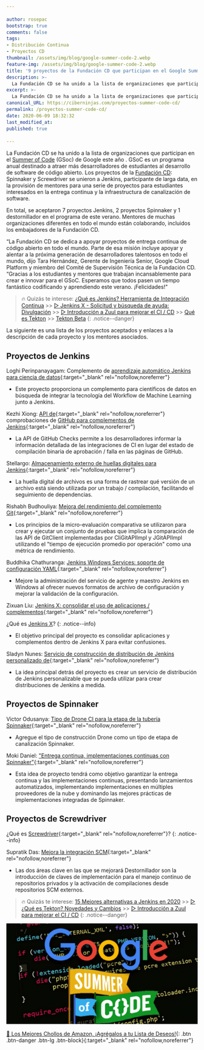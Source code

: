 ```yaml
---

author: rosepac
bootstrap: true
comments: false
tags:
- Distribución Continua
- Proyectos CD
thumbnail: /assets/img/blog/google-summer-code-2.webp
feature-img: /assets/img/blog/google-summer-code-2.webp
title: '9 proyectos de la Fundación CD que participan en el Google Summer of Code de este año'
description: >-
  La Fundación CD se ha unido a la lista de organizaciones que participan en el Summer of Code (GSoc) de Google este año. GSoC es un programa anual destinado a atraer a más estudiantes desarrolladores.
excerpt: >-
  La Fundación CD se ha unido a la lista de organizaciones que participan en el Summer of Code (GSoc) de Google este año. GSoC es un programa anual destinado a atraer a más estudiantes desarrolladores.
canonical_URL: https://ciberninjas.com/proyectos-summer-code-cd/
permalink: /proyectos-summer-code-cd/
date: 2020-06-09 18:32:32
last_modified_at: 
published: true

---
```


La Fundación CD se ha unido a la lista de organizaciones que participan en el [Summer of Code](/google-summer-of-code/) (GSoc) de Google este año . GSoC es un programa anual destinado a atraer más desarrolladores de estudiantes al desarrollo de software de código abierto. Los proyectos de la [Fundación CD](/cumbre-cd-nuevos-miembros/): Spinnaker y Screwdriver se unieron a Jenkins, participante de larga data, en la provisión de mentores para una serie de proyectos para estudiantes interesados ​​en la entrega continua y la infraestructura de canalización de software.

En total, se aceptaron 7 proyectos Jenkins, 2 proyectos Spinnaker y 1 destornillador en el programa de este verano. Mentores de muchas organizaciones diferentes en todo el mundo están colaborando, incluidos los embajadores de la Fundación CD.

“La Fundación CD se dedica a apoyar proyectos de entrega continua de código abierto en todo el mundo. Parte de esa misión incluye apoyar y alentar a la próxima generación de desarrolladores talentosos en todo el mundo, dijo Tara Hernández, Gerente de Ingeniería Senior, Google Cloud Platform y miembro del Comité de Supervisión Técnica de la Fundación CD. “Gracias a los estudiantes y mentores que trabajan incansablemente para crear e innovar para el GSoC. Esperamos que todos pasen un tiempo fantástico codificando y aprendiendo este verano. ¡Felicidades!"

> 🔥 Quizás te interese: [¿Qué es Jenkins? Herramienta de Integración Continua](https://ciberninjas.com/jenkins/) >> [▷ Jenkins X - Solicitud y búsqueda de ayuda: Divulgación](https://ciberninjas.com/jenkins-x-divulgaci%C3%B3n/) >> [▷ Introducción a Zuul para mejorar el CI / CD](https://ciberninjas.com/introduccion-zuul-open-source/) >> [Qué es Tekton](https://ciberninjas.com/tekton-beta/) >> [Tekton Beta](https://ciberninjas.com/tekton-beta/)
{: .notice--danger}

La siguiente es una lista de los proyectos aceptados y enlaces a la descripción de cada proyecto y los mentores asociados.

## **Proyectos de Jenkins**

Loghi Perinpanayagam: Complemento de [aprendizaje automático Jenkins para ciencia de datos](https://summerofcode.withgoogle.com/projects/#4984907387895808){:target="_blank" rel="nofollow,noreferrer"}

- Este proyecto proporciona un complemento para científicos de datos en búsqueda de integrar la tecnología del Workflow de Machine Learning junto a Jenkins.

Kezhi Xiong: [API de](https://summerofcode.withgoogle.com/projects/#5139745388101632){:target="_blank" rel="nofollow,noreferrer"} comprobaciones de [GitHub para complementos de Jenkins](https://summerofcode.withgoogle.com/projects/#5139745388101632){:target="_blank" rel="nofollow,noreferrer"}

- La API de GitHub Checks permite a los desarrolladores informar la información detallada de las integraciones de CI en lugar del estado de compilación binaria de aprobación / falla en las páginas de GitHub.

Stellargo: [Almacenamiento externo de huellas digitales para Jenkins](https://summerofcode.withgoogle.com/projects/#5558369944862720){:target="_blank" rel="nofollow,noreferrer"}

- La huella digital de archivos es una forma de rastrear qué versión de un archivo está siendo utilizada por un trabajo / compilación, facilitando el seguimiento de dependencias.

Rishabh Budhouliya: [Mejora del rendimiento del complemento Git](https://summerofcode.withgoogle.com/projects/#5948459527438336){:target="_blank" rel="nofollow,noreferrer"}

- Los principios de la micro-evaluación comparativa se utilizaron para crear y ejecutar un conjunto de pruebas que implica la comparación de las API de GitClient implementadas por CliGitAPIImpl y JGitAPIImpl utilizando el "tiempo de ejecución promedio por operación" como una métrica de rendimiento.

Buddhika Chathuranga: [Jenkins Windows Services: soporte de configuración YAML](https://summerofcode.withgoogle.com/projects/#6422528303562752){:target="_blank" rel="nofollow,noreferrer"}

- Mejore la administración del servicio de agente y maestro Jenkins en Windows al ofrecer nuevos formatos de archivo de configuración y mejorar la validación de la configuración.

Zixuan Liu: [Jenkins X: consolidar el uso de aplicaciones / complementos](https://summerofcode.withgoogle.com/projects/#6564184512266240){:target="_blank" rel="nofollow,noreferrer"}

¿Qué es [Jenkins X](https://ciberninjas.com/jenkins-x-divulgaci%C3%B3n/)?
{: .notice--info}

- El objetivo principal del proyecto es consolidar aplicaciones y complementos dentro de Jenkins X para evitar confusiones.

Sladyn Nunes: [Servicio de construcción de distribución de Jenkins personalizado de](https://summerofcode.withgoogle.com/projects/#6628501043544064){:target="_blank" rel="nofollow,noreferrer"}

- La idea principal detrás del proyecto es crear un servicio de distribución de Jenkins personalizable que se pueda utilizar para crear distribuciones de Jenkins a medida.

## **Proyectos de Spinnaker**

Victor Odusanya: [Tipo de Drone CI para la etapa de la tubería Spinnaker](https://summerofcode.withgoogle.com/projects/#5222740111392768){:target="_blank" rel="nofollow,noreferrer"}

- Agregue el tipo de construcción Drone como un tipo de etapa de canalización Spinnaker.

Moki Daniel: ["Entrega continua, implementaciones continuas con Spinnaker"](https://summerofcode.withgoogle.com/projects/#5671640161058816){:target="_blank" rel="nofollow,noreferrer"}

- Esta idea de proyecto tendrá como objetivo garantizar la entrega continua y las implementaciones continuas, presentando lanzamientos automatizados, implementando implementaciones en múltiples proveedores de la nube y dominando las mejores prácticas de implementaciones integradas de Spinnaker.

## **Proyectos de Screwdriver**

¿Qué es [Screwdriver](https://ciberninjas.com/screwdriver-plataforma-escalable-entrega-continua/){:target="_blank" rel="nofollow,noreferrer"}?
{: .notice--info}

Supratik Das: [Mejora la integración SCM](https://summerofcode.withgoogle.com/projects/#6332388868620288){:target="_blank" rel="nofollow,noreferrer"}

- Las dos áreas clave en las que se mejorará Destornillador son la introducción de claves de implementación para el manejo continuo de repositorios privados y la activación de compilaciones desde repositorios SCM externos.

> 🔥 Quizás te interese: [15 Mejores alternativas a Jenkins en 2020](https://ciberninjas.com/jenkins-alternativas/) >> [▷ ¿Qué es Tekton? Novedades y Cambios](https://ciberninjas.com/que-es-tekton/) >> [▷ Introducción a Zuul para mejorar el CI / CD](https://ciberninjas.com/introduccion-zuul-open-source/)
{: .notice--danger}

![La Fundación CD se ha unido a la lista de organizaciones que participan en el Summer of Code (GSoc) de Google este año. GSoC es un programa anual destinado a atraer a más estudiantes desarrolladores.](/assets/img/blog/google-summer-code-2.webp "La Fundación CD se ha unido a la lista de organizaciones que participan en el Summer of Code (GSoc) de Google este año. GSoC es un programa anual destinado a atraer a más estudiantes desarrolladores.")

[🛒 Los Mejores Chollos de Amazon, ¡Agrégalos a tu Lista de Deseos!](https://www.amazon.es/shop/cibercursos "Los Mejores Chollos de Amazon, Ofertas Flash, Black Monday y Amazon Prime Day"){: .btn .btn-danger .btn-lg .btn-block}{:target="_blank" rel="nofollow,noreferrer"}